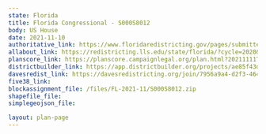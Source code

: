 ```yaml
---
state: Florida
title: Florida Congressional - S000S8012
body: US House
date: 2021-11-10
authoritative_link: https://www.floridaredistricting.gov/pages/submitted-plans
allabout_link: https://redistricting.lls.edu/state/florida/?cycle=2020&level=State%20Upper&startdate=
planscore_link: https://planscore.campaignlegal.org/plan.html?20211111T142157.281120856Z
districtbuilder_link: https://app.districtbuilder.org/projects/ae85f43d-0867-4ba6-b494-8743bb01538c
davesredist_link: https://davesredistricting.org/join/7956a9a4-d2f3-4649-9050-d9efeb6d2a65
five38_link:
blockassignment_file: /files/FL-2021-11/S000S8012.zip
shapefile_file:
simplegeojson_file:

layout: plan-page
---
```

